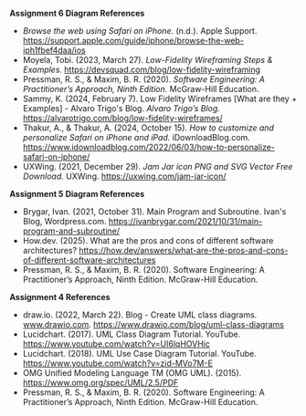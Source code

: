 **Assignment 6 Diagram References**
- _Browse the web using Safari on iPhone._ (n.d.). Apple Support. https://support.apple.com/guide/iphone/browse-the-web-iph1fbef4daa/ios
- Moyela, Tobi. (2023, March 27). _Low-Fidelity Wireframing Steps & Examples._ https://devsquad.com/blog/low-fidelity-wireframing
- Pressman, R. S., & Maxim, B. R. (2020). _Software Engineering: A Practitioner’s Approach, Ninth Edition._ McGraw-Hill Education.
- Sammy, K. (2024, February 7). Low Fidelity Wireframes [What are they + Examples] - Alvaro Trigo's Blog. _Alvaro Trigo’s Blog._ https://alvarotrigo.com/blog/low-fidelity-wireframes/
- Thakur, A., & Thakur, A. (2024, October 15). _How to customize and personalize Safari on iPhone and iPad._ iDownloadBlog.com. https://www.idownloadblog.com/2022/06/03/how-to-personalize-safari-on-iphone/
- UXWing. (2021, December 29). _Jam Jar icon PNG and SVG Vector Free Download._ UXWing. https://uxwing.com/jam-jar-icon/

**Assignment 5 Diagram References**
- Brygar, Ivan. (2021, October 31). Main Program and Subroutine. Ivan's Blog, Wordpress.com. https://ivanbrygar.com/2021/10/31/main-program-and-subroutine/
- How.dev. (2025). What are the pros and cons of different software architectures? https://how.dev/answers/what-are-the-pros-and-cons-of-different-software-architectures
- Pressman, R. S., & Maxim, B. R. (2020). Software Engineering: A Practitioner’s Approach, Ninth Edition. McGraw-Hill Education.

**Assignment 4 References**
- draw.io. (2022, March 22). Blog - Create UML class diagrams. www.drawio.com. https://www.drawio.com/blog/uml-class-diagrams
- Lucidchart. (2017). UML Class Diagram Tutorial. YouTube. https://www.youtube.com/watch?v=UI6lqHOVHic
- Lucidchart. (2018). UML Use Case Diagram Tutorial. YouTube. https://www.youtube.com/watch?v=zid-MVo7M-E
- OMG Unified Modeling Language TM (OMG UML). (2015). https://www.omg.org/spec/UML/2.5/PDF
- Pressman, R. S., & Maxim, B. R. (2020). Software Engineering: A Practitioner’s Approach,
    Ninth Edition. McGraw-Hill Education.
